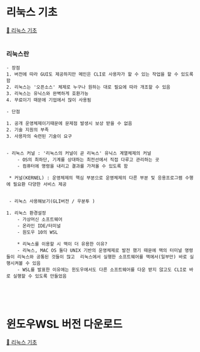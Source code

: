 # 리눅스 기초 
[:link: 리눅스 기초 ](https://www.yalco.kr/35_linux/)  
<br>

### 리눅스란
``` 
- 장점
1. 버전에 따라 GUI도 제공하지만 메인은 CLI로 사용자가 할 수 있는 작업을 할 수 있도록 함 
2. 리눅스는 '오픈소스' 체제로 누구나 원하는 대로 필요에 따라 개조할 수 있음
3. 리눅스는 유닉스와 완벽하게 호환가능
4. 무료이기 때문에 기업에서 많이 사용됨 

- 단점

1. 공개 운영체제이기때문에 문제점 발생시 보상 받을 수 없음
2. 기술 지원의 부족
3. 사용자의 숙련된 기술이 요구


- 리눅스 커널 : '리눅스의 커널이 곧 리눅스' 유닉스 계열체제의 커널 
    - OS의 최하단, 기계를 상대하는 최전선에서 직접 다루고 관리하는 곳 
    - 컴퓨터에 명령을 내리고 결과를 가져올 수 있도록 함 
 
 * 커널(KERNEL) : 운영체제의 핵심 부분으로 운영체제의 다른 부분 및 응용프로그램 수행에 필요환 다양한 서비스 제공


 - 리눅스 사용해보기(GLI버전 / 우분투 )

1. 리눅스 환경설정
    - 가상머신 소프트웨어
    - 온라인 IDE/터미널
    - 원도우 10의 WSL

    * 리눅스를 이용할 시 맥이 더 유용한 이유?
    - 리눅스, MAC OS 둘다 UNIX 기반의 운영체제로 발전 했기 때문에 맥의 터미널 명령들이 리눅스와 공통된 것들이 많고  리눅스에서 실행한 소프트웨어를 맥에서(일부만) 바로 실행시켜볼 수 있음 
    - WSL를 발표한 이유에는 윈도우에서도 다른 소프트웨어를 다운 받지 않고도 CLI로 바로 실행할 수 있도록 만들었음

 
```   
<br>

# 윈도우WSL 버전 다운로드 
[:link: 리눅스 기초 ](https://docs.microsoft.com/ko-kr/windows/wsl/install-win10) 
<br>



```
